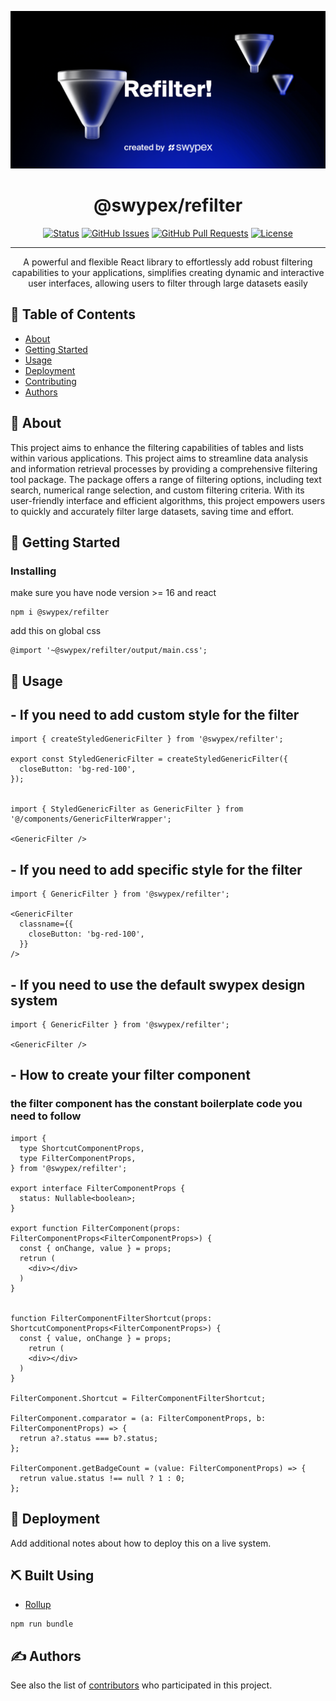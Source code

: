  
<p align="center">
  <a href="https://www.npmjs.com/package/@swypex/refilter" rel="noopener">
 <img src="./src/assets/emblem.png" alt="Project logo"></a>
</p>

<h1 align="center">@swypex/refilter</h1>

<div align="center">

[![Status](https://img.shields.io/badge/status-active-success.svg)]()
[![GitHub Issues](https://img.shields.io/github/issues/kylelobo/The-Documentation-Compendium.svg)]()
[![GitHub Pull Requests](https://img.shields.io/github/issues-pr/kylelobo/The-Documentation-Compendium.svg)]()
[![License](https://img.shields.io/badge/license-MIT-blue.svg)](/LICENSE)

</div>

---

<p align="center">
A powerful and flexible React library to effortlessly add robust filtering capabilities to your applications, simplifies creating dynamic and interactive user interfaces, allowing users to filter through large datasets easily
    <br> 
</p>

## 📝 Table of Contents

- [About](#-about)
- [Getting Started](#-getting-started)
- [Usage](#-usage)
- [Deployment](#-deployment)
- [Contributing](https://github.com/useswype/refilter/graphs/contributors)
- [Authors](#-authors)

## 🧐 About

This project aims to enhance the filtering capabilities of tables and lists within various applications. This project aims to streamline data analysis and information retrieval processes by providing a comprehensive filtering tool package. The package offers a range of filtering options, including text search, numerical range selection, and custom filtering criteria. With its user-friendly interface and efficient algorithms, this project empowers users to quickly and accurately filter large datasets, saving time and effort.

## 🏁 Getting Started


### Installing
make sure you have node version >= 16 and react 

```
npm i @swypex/refilter
``` 

add this on global css 

```
@import '~@swypex/refilter/output/main.css';
```

## 🎈 Usage

## - If you need to add custom style for the filter 
```
import { createStyledGenericFilter } from '@swypex/refilter';

export const StyledGenericFilter = createStyledGenericFilter({
  closeButton: 'bg-red-100',
});


import { StyledGenericFilter as GenericFilter } from '@/components/GenericFilterWrapper';

<GenericFilter />
```
## - If you need to add specific style for the filter 
```
import { GenericFilter } from '@swypex/refilter';

<GenericFilter
  classname={{
    closeButton: 'bg-red-100',
  }}
/>
```
## - If you need to use the default swypex design system  
```
import { GenericFilter } from '@swypex/refilter';

<GenericFilter />
```
## - How to create your filter component
### the filter component has the constant boilerplate code you need to follow 

```
import {
  type ShortcutComponentProps,
  type FilterComponentProps,
} from '@swypex/refilter';

export interface FilterComponentProps {
  status: Nullable<boolean>;
}

export function FilterComponent(props: FilterComponentProps<FilterComponentProps>) {
  const { onChange, value } = props;
  retrun (
    <div></div>
  )
}


function FilterComponentFilterShortcut(props: ShortcutComponentProps<FilterComponentProps>) {
  const { value, onChange } = props;
    retrun (
    <div></div>
  )
}

FilterComponent.Shortcut = FilterComponentFilterShortcut;

FilterComponent.comparator = (a: FilterComponentProps, b: FilterComponentProps) => {
  retrun a?.status === b?.status;
};

FilterComponent.getBadgeCount = (value: FilterComponentProps) => {
  retrun value.status !== null ? 1 : 0;
};

```

## 🚀 Deployment

Add additional notes about how to deploy this on a live system.

## ⛏️ Built Using

- [Rollup](https://rollupjs.org/)

```
npm run bundle
```


## ✍️ Authors

See also the list of [contributors](https://github.com/useswype/refilter/graphs/contributors) who participated in this project.
